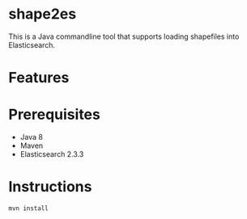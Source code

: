 # shape2es
This is a Java commandline tool that supports loading shapefiles into Elasticsearch.

# Features

# Prerequisites

* Java 8
* Maven
* Elasticsearch 2.3.3

# Instructions
```
mvn install
```

